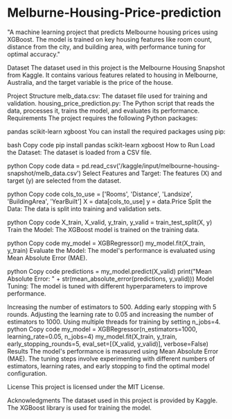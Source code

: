 # Melburne-Housing-Price-prediction
"A machine learning project that predicts Melbourne housing prices using XGBoost. The model is trained on key housing features like room count, distance from the city, and building area, with performance tuning for optimal accuracy."

Dataset
The dataset used in this project is the Melbourne Housing Snapshot from Kaggle. It contains various features related to housing in Melbourne, Australia, and the target variable is the price of the house.

Project Structure
melb_data.csv: The dataset file used for training and validation.
housing_price_prediction.py: The Python script that reads the data, processes it, trains the model, and evaluates its performance.
Requirements
The project requires the following Python packages:

pandas
scikit-learn
xgboost
You can install the required packages using pip:

bash
Copy code
pip install pandas scikit-learn xgboost
How to Run
Load the Dataset: The dataset is loaded from a CSV file.

python
Copy code
data = pd.read_csv('/kaggle/input/melbourne-housing-snapshot/melb_data.csv')
Select Features and Target: The features (X) and target (y) are selected from the dataset.

python
Copy code
cols_to_use = ['Rooms', 'Distance', 'Landsize', 'BuildingArea', 'YearBuilt']
X = data[cols_to_use]
y = data.Price
Split the Data: The data is split into training and validation sets.

python
Copy code
X_train, X_valid, y_train, y_valid = train_test_split(X, y)
Train the Model: The XGBoost model is trained on the training data.

python
Copy code
my_model = XGBRegressor()
my_model.fit(X_train, y_train)
Evaluate the Model: The model's performance is evaluated using Mean Absolute Error (MAE).

python
Copy code
predictions = my_model.predict(X_valid)
print("Mean Absolute Error: " + str(mean_absolute_error(predictions, y_valid)))
Model Tuning: The model is tuned with different hyperparameters to improve performance.

Increasing the number of estimators to 500.
Adding early stopping with 5 rounds.
Adjusting the learning rate to 0.05 and increasing the number of estimators to 1000.
Using multiple threads for training by setting n_jobs=4.
python
Copy code
my_model = XGBRegressor(n_estimators=1000, learning_rate=0.05, n_jobs=4)
my_model.fit(X_train, y_train, 
             early_stopping_rounds=5, 
             eval_set=[(X_valid, y_valid)], 
             verbose=False)
Results
The model's performance is measured using Mean Absolute Error (MAE). The tuning steps involve experimenting with different numbers of estimators, learning rates, and early stopping to find the optimal model configuration.

License
This project is licensed under the MIT License.

Acknowledgments
The dataset used in this project is provided by Kaggle.
The XGBoost library is used for training the model.

